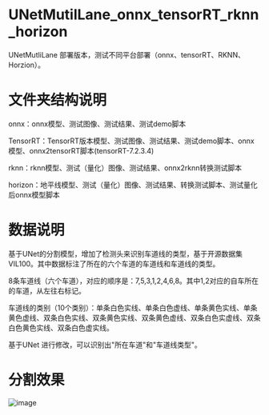 # UNetMutilLane_onnx_tensorRT_rknn_horizon

UNetMutliLane 部署版本，测试不同平台部署（onnx、tensorRT、RKNN、Horzion）。

# 文件夹结构说明

onnx：onnx模型、测试图像、测试结果、测试demo脚本

TensorRT：TensorRT版本模型、测试图像、测试结果、测试demo脚本、onnx模型、onnx2tensorRT脚本(tensorRT-7.2.3.4)

rknn：rknn模型、测试（量化）图像、测试结果、onnx2rknn转换测试脚本

horizon：地平线模型、测试（量化）图像、测试结果、转换测试脚本、测试量化后onnx模型脚本

# 数据说明

基于UNet的分割模型，增加了检测头来识别车道线的类型，基于开源数据集 VIL100。其中数据标注了所在的六个车道的车道线和车道线的类型。

8条车道线（六个车道），对应的顺序是：7,5,3,1,2,4,6,8。其中1,2对应的自车所在的车道，从左往右标记。

车道线的类别（10个类别）：单条白色实线、单条白色虚线、单条黄色实线、单条黄色虚线、双条白色实线、双条黄色实线、双条黄色虚线、双条白色实虚线、双条白色黄色实线、双条白色虚实线。

基于UNet 进行修改，可以识别出"所在车道"和"车道线类型"。

# 分割效果

![image](https://github.com/cqu20160901/UNetMutilLane_onnx_tensorRT_rknn_horizon/blob/main/onnx/test_result.jpg)
